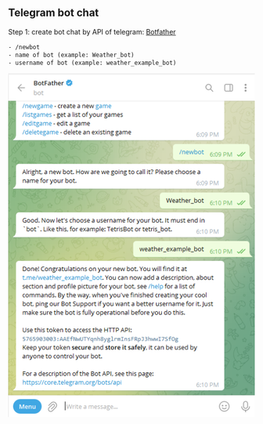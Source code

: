## Telegram bot chat 

Step 1: create bot chat by API of telegram: 
[Botfather](https://t.me/botfather)
    
    - /newbot
    - name of bot (example: Weather_bot)
    - username of bot (example: weather_example_bot)
    

![img.png](img.png)


